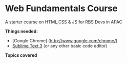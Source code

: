 # Web Fundamentals Course

A starter course on HTML,CSS & JS for RBS Devs in APAC

**Things needed:**
* [Google Chrome] (http://www.google.com/chrome/)
* [Sublime Text 3](http://www.sublimetext.com/3) (or any other basic code editor)

**Topics covered**
